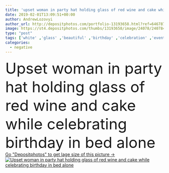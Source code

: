 ```yaml
---
title: 'upset woman in party hat holding glass of red wine and cake while celebrating birthday in bed alone'
date: 2019-02-01T13:09:51+00:00
author: AndrewLozovyi
author_url: http://depositphotos.com/portfolio-13193658.html?ref=64678756
image: https://st4.depositphotos.com/thumbs/13193658/image/24078/240784390/api_thumb_450.jpg?forcejpeg=true
type: "post"
tags: ['white' ,'glass' ,'beautiful' ,'birthday' ,'celebration' ,'event' ,'holiday' ,'holding' ,'person' ,'female' ,'people' ,'caucasian' ,'drink' ,'bed' ,'pajamas' ,'home' ,'emotions' ,'woman' ,'stress' ,'bottle' ,'unhealthy' ,'indoors' ,'loneliness' ,'negative' ,'alcohol' ,'alone' ,'attractive' ,'bedroom' ,'sadness' ,'sad' ,'upset' ,'lonely' ,'Anxiety' ,'depressed' ,'cakes' ,'looking at camera' ,'Party Hat' ,'red wine' ]
categories: 
  - negative
---
```

<div aling="center">
            <font size="60"> Upset woman in party hat holding glass of red wine and cake while celebrating birthday in bed alone</font>   
</div>
<div>
    <a href='https://depositphotos.com/240784390/stock-photo-upset-woman-party-hat-holding.html?ref=64678756' target=_blank > Go "Depositphotos" to get lage size of this picture ->
        <img href='https://depositphotos.com/240784390/stock-photo-upset-woman-party-hat-holding.html?ref=64678756' src='https://st4.depositphotos.com/13193658/24078/i/950/depositphotos_240784390-stock-photo-upset-woman-party-hat-holding.jpg?forcejpeg=true' alt='Upset woman in party hat holding glass of red wine and cake while celebrating birthday in bed alone' >
    </a>
</div>

